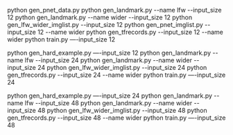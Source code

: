 python gen_pnet_data.py
python gen_landmark.py --name lfw --input_size 12
python gen_landmark.py --name wider --input_size 12
python gen_lfw_wider_imglist.py --input_size 12
python gen_pnet_imglist.py --input_size 12 --name wider
python gen_tfrecords.py --input_size 12 --name wider
python train.py —-input_size 12


python gen_hard_example.py —-input_size 12
python gen_landmark.py  --name lfw --input_size 24
python gen_landmark.py  --name wider --input_size 24
python gen_lfw_wider_imglist.py --input_size 24
python gen_tfrecords.py --input_size 24 --name wider
python train.py —-input_size 24


python gen_hard_example.py —-input_size 24
python gen_landmark.py --name lfw --input_size 48
python gen_landmark.py --name wider --input_size 48
python gen_lfw_wider_imglist.py --input_size 48
python gen_tfrecords.py --input_size 48 --name wider
python train.py —-input_size 48
